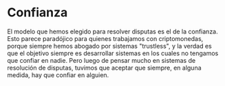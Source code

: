 # Confianza

El modelo que hemos elegido para resolver disputas es el de la confianza. Esto parece paradójico para quienes trabajamos con criptomonedas, porque siempre hemos abogado por sistemas "trustless", y la verdad es que el objetivo siempre es desarrollar sistemas en los cuales no tengamos que confiar en nadie. Pero luego de pensar mucho en sistemas de resolución de disputas, tuvimos que aceptar que siempre, en alguna medida, hay que confiar en alguien.